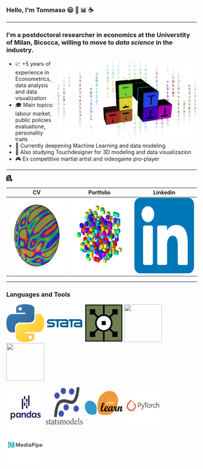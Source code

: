 ### Hello, I'm Tommaso :smiley: :rainbow: :bar_chart: :coffee:
___
### I'm a postdoctoral researcher in economics at the Universtity of Milan, Bicocca, willing to move to ***data science*** in the industry. 
<img align="right" width="370" height="205" src="https://github.com/tommella90/tommella90/blob/main/images/mylogo2.png">

* :chart: +5 years of experience in Econometrics, data analysis and data visualization 
* :mortar_board: Main topics: labour market, public policies evaluatione, personality traits 
* :milky_way: Currently deepening Machine Learning and data modeling
* :art: Also studying Touchdesigner for 3D modeling and data visualizazion 
* :video_game: Ex competitive martial artist and videogame pro-player



[](https://github.com/tommella90/CV/blob/main/CV_RAMELLA.0.png)
____
[![CV](https://github.com/tommella90/tommella90/blob/main/images/cv1.png)](https://github.com/tommella90/CV/blob/main/CV_RAMELLA.0.png)


| CV                         |   Portfolio                  |Linkedin                     |
|----------------------------|------------------------------|-----------------------------|
|<img src="https://github.com/tommella90/tommella90/blob/main/images/sphere_inst2.png" width="200" height="200">      |<img src="https://github.com/tommella90/tommella90/blob/main/images/pf2.png" width="200" height="200">   |<img src="https://github.com/tommella90/tommella90/blob/main/images/linkedin.png" width="200" height="200">      |

____

### Languages and Tools
[<img src="https://github.com/tommella90/tommella90/blob/main/images/python_logo.png" width="100" height="100">](https://www.python.org/) [<img src="https://github.com/tommella90/tommella90/blob/main/images/stata_logo.png" width="100" height="100">](https://www.stata.com/) [<img src="https://github.com/tommella90/tommella90/blob/main/images/td.png" width="100" height="100">](https://derivative.ca/) [<img src="https://github.com/tommella90/tommella90/blob/main/images/sql.ico" width="100" height="100">](https://www.mysql.com/) [<img src="https://github.com/tommella90/tommella90/blob/main/images/ghephi.ico" width="100" height="100">](https://gephi.org/)


[<img src="https://github.com/tommella90/tommella90/blob/main/images/pandas.png" width="100" height="100">](https://pandas.pydata.org/) [<img src="https://github.com/tommella90/tommella90/blob/main/images/statsmodel.png" width="100" height="100">](https://pypi.org/project/statsmodels/) [<img src="https://github.com/tommella90/tommella90/blob/main/images/sci-learn.png" width="100" height="100">](https://scikit-learn.org/stable/) [<img src="https://github.com/tommella90/tommella90/blob/main/images/pytorch.png" width="100" height="100">](https://pytorch.org/) [<img src="https://github.com/tommella90/tommella90/blob/main/images/mediapipe.png" width="100" height="100">](https://google.github.io/mediapipe/)




